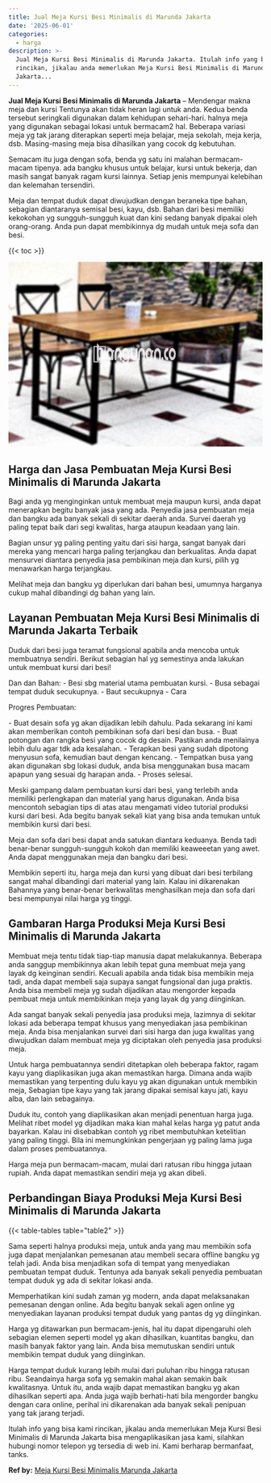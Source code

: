 ```yaml
---
title: Jual Meja Kursi Besi Minimalis di Marunda Jakarta
date: '2025-06-01'
categories:
  - harga
description: >-
  Jual Meja Kursi Besi Minimalis di Marunda Jakarta. Itulah info yang bisa kami
  rincikan, jikalau anda memerlukan Meja Kursi Besi Minimalis di Marunda
  Jakarta...
---
```


**Jual Meja Kursi Besi Minimalis di Marunda Jakarta** – Mendengar makna meja dan kursi Tentunya akan tidak heran lagi untuk anda. Kedua benda tersebut seringkali digunakan dalam kehidupan sehari-hari. halnya meja yang digunakan sebagai lokasi untuk bermacam2 hal. Beberapa variasi meja yg tak jarang diterapkan seperti meja belajar, meja sekolah, meja kerja, dsb. Masing-masing meja bisa dihasilkan yang cocok dg kebutuhan.

Semacam itu juga dengan sofa, benda yg satu ini malahan bermacam-macam tipenya. ada bangku khusus untuk belajar, kursi untuk bekerja, dan masih sangat banyak ragam kursi lainnya. Setiap jenis mempunyai kelebihan dan kelemahan tersendiri.

Meja dan tempat duduk dapat diwujudkan dengan beraneka tipe bahan, sebagian diantaranya semisal besi, kayu, dsb. Bahan dari besi memiliki kekokohan yg sungguh-sungguh kuat dan kini sedang banyak dipakai oleh orang-orang. Anda pun dapat membikinnya dg mudah untuk meja sofa dan besi.

{{< toc >}}

![Jual Meja Kursi Besi Minimalis di Marunda Jakarta](/images/jual-meja-besi-murah17.png)

## Harga dan Jasa Pembuatan Meja Kursi Besi Minimalis di Marunda Jakarta

Bagi anda yg menginginkan untuk membuat meja maupun kursi, anda dapat menerapkan begitu banyak jasa yang ada. Penyedia jasa pembuatan meja dan bangku ada banyak sekali di sekitar daerah anda. Survei daerah yg paling tepat baik dari segi kwalitas, harga ataupun keadaan yang lain.

Bagian unsur yg paling penting yaitu dari sisi harga, sangat banyak dari mereka yang mencari harga paling terjangkau dan berkualitas. Anda dapat mensurvei diantara penyedia jasa pembikinan meja dan kursi, pilih yg menawarkan harga terjangkau.

Melihat meja dan bangku yg diperlukan dari bahan besi, umumnya harganya cukup mahal dibandingi dg bahan yang lain.

## Layanan Pembuatan Meja Kursi Besi Minimalis di Marunda Jakarta Terbaik

Duduk dari besi juga teramat fungsional apabila anda mencoba untuk membuatnya sendiri. Berikut sebagian hal yg semestinya anda lakukan untuk membuat kursi dari besi!

Dan dan Bahan: - Besi sbg material utama pembuatan kursi. - Busa sebagai tempat duduk secukupnya. - Baut secukupnya - Cara

Progres Pembuatan:

\- Buat desain sofa yg akan dijadikan lebih dahulu. Pada sekarang ini kami akan memberikan contoh pembikinan sofa dari besi dan busa. - Buat potongan dan rangka besi yang cocok dg desain. Pastikan anda menilainya lebih dulu agar tdk ada kesalahan. - Terapkan besi yang sudah dipotong menyusun sofa, kemudian baut dengan kencang. - Tempatkan busa yang akan digunakan sbg lokasi duduk, anda bisa menggunakan busa macam apapun yang sesuai dg harapan anda. - Proses selesai.

Meski gampang dalam pembuatan kursi dari besi, yang terlebih anda memiliki perlengkapan dan material yang harus digunakan. Anda bisa mencontoh sebagian tips di atas atau mengamati video tutorial produksi kursi dari besi. Ada begitu banyak sekali kiat yang bisa anda temukan untuk membikin kursi dari besi.

Meja dan sofa dari besi dapat anda satukan diantara keduanya. Benda tadi benar-benar sungguh-sungguh kokoh dan memiliki keaweeetan yang awet. Anda dapat menggunakan meja dan bangku dari besi.

Membikin seperti itu, harga meja dan kursi yang dibuat dari besi terbilang sangat mahal dibandingi dari material yang lain. Kalau ini dikarenakan Bahannya yang benar-benar berkwalitas menghasilkan meja dan sofa dari besi mempunyai nilai harga yg tinggi.

## Gambaran Harga Produksi Meja Kursi Besi Minimalis di Marunda Jakarta

Membuat meja tentu tidak tiap-tiap manusia dapat melakukannya. Beberapa anda sanggup membikinnya akan lebih tepat guna membuat meja yang layak dg keinginan sendiri. Kecuali apabila anda tidak bisa membikin meja tadi, anda dapat membeli saja supaya sangat fungsional dan juga praktis. Anda bisa membeli meja yg sudah dijadikan atau mengorder kepada pembuat meja untuk membikinkan meja yang layak dg yang diinginkan.

Ada sangat banyak sekali penyedia jasa produksi meja, lazimnya di sekitar lokasi ada beberapa tempat khusus yang menyediakan jasa pembikinan meja. Anda bisa menjalankan survei dari sisi harga dan juga kwalitas yang diwujudkan dalam membuat meja yg diciptakan oleh penyedia jasa produksi meja.

Untuk harga pembuatannya sendiri ditetapkan oleh beberapa faktor, ragam kayu yang diaplikasikan juga akan memastikan harga. Dimana anda wajib memastikan yang terpenting dulu kayu yg akan digunakan untuk membikin meja, Sebagian tipe kayu yang tak jarang dipakai semisal kayu jati, kayu alba, dan lain sebagainya.

Duduk itu, contoh yang diaplikasikan akan menjadi penentuan harga juga. Melihat ribet model yg dijadikan maka kian mahal kelas harga yg patut anda bayarkan. Kalau ini disebabkan contoh yg ribet membutuhkan ketelitian yang paling tinggi. Bila ini memungkinkan pengerjaan yg paling lama juga dalam proses pembuatannya.

Harga meja pun bermacam-macam, mulai dari ratusan ribu hingga jutaan rupiah. Anda dapat memastikan sendiri meja yg akan dibeli.

## Perbandingan Biaya Produksi Meja Kursi Besi Minimalis di Marunda Jakarta

{{< table-tables table="table2" >}}

Sama seperti halnya produksi meja, untuk anda yang mau membikin sofa juga dapat menjalankan pemesanan atau membeli secara offline bangku yg telah jadi. Anda bisa menjadikan sofa di tempat yang menyediakan pembuatan tempat duduk. Tentunya ada banyak sekali penyedia pembuatan tempat duduk yg ada di sekitar lokasi anda.

Memperhatikan kini sudah zaman yg modern, anda dapat melaksanakan pemesanan dengan online. Ada begitu banyak sekali agen online yg menyediakan layanan produksi tempat duduk yang pantas dg yg diinginkan.

Harga yg ditawarkan pun bermacam-jenis, hal itu dapat dipengaruhi oleh sebagian elemen seperti model yg akan dihasilkan, kuantitas bangku, dan masih banyak faktor yang lain. Anda bisa memutuskan sendiri untuk membikin tempat duduk yang diinginkan.

Harga tempat duduk kurang lebih mulai dari puluhan ribu hingga ratusan ribu. Seandainya harga sofa yg semakin mahal akan semakin baik kwalitasnya. Untuk itu, anda wajib dapat memastikan bangku yg akan dihasilkan seperti apa. Anda juga wajib berhati-hati bila mengorder bangku dengan cara online, perihal ini dikarenakan ada banyak sekali penipuan yang tak jarang terjadi.

Itulah info yang bisa kami rincikan, jikalau anda memerlukan Meja Kursi Besi Minimalis di Marunda Jakarta bisa mengaplikasikan jasa kami, silahkan hubungi nomor telepon yg tersedia di web ini. Kami berharap bermanfaat, tanks.

**Ref by:** [Meja Kursi Besi Minimalis Marunda Jakarta](https://id.wikipedia.org/wiki/Meja)
